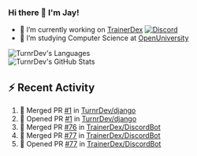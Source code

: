 ### Hi there 👋 I'm Jay!

- 🔭 I’m currently working on [TrainerDex](https://www.github.com/TrainerDex) [![Discord](https://discordapp.com/api/v6/guilds/364313717720219651/widget.png?style=shield)](http://discord.trainerdex.co.uk/)
- 🤔 I’m studying Computer Science at [OpenUniversity](http://www.open.ac.uk/courses/computing-it/degrees/bsc-computing-it-software-q62-soft)

![TurnrDev's Languages](https://github-readme-stats.vercel.app/api/top-langs/?username=TurnrDev&layout=compact&hide_border=true&title_color=1fa6aa&text_color=233247)
<br>
![TurnrDev's GitHub Stats](https://github-readme-stats.vercel.app/api?username=TurnrDev&show_icons=true&hide_border=true&count_private=true&include_all_commits=true&icon_color=1fa6aa&title_color=1fa6aa&text_color=233247)
<br>

## :zap: Recent Activity

<!--START_SECTION:activity-->
1. 🎉 Merged PR [#1](https://github.com/TurnrDev/django/pull/1) in [TurnrDev/django](https://github.com/TurnrDev/django)
2. 💪 Opened PR [#1](https://github.com/TurnrDev/django/pull/1) in [TurnrDev/django](https://github.com/TurnrDev/django)
3. 🎉 Merged PR [#76](https://github.com/TrainerDex/DiscordBot/pull/76) in [TrainerDex/DiscordBot](https://github.com/TrainerDex/DiscordBot)
4. 🎉 Merged PR [#77](https://github.com/TrainerDex/DiscordBot/pull/77) in [TrainerDex/DiscordBot](https://github.com/TrainerDex/DiscordBot)
5. 💪 Opened PR [#77](https://github.com/TrainerDex/DiscordBot/pull/77) in [TrainerDex/DiscordBot](https://github.com/TrainerDex/DiscordBot)
<!--END_SECTION:activity-->
